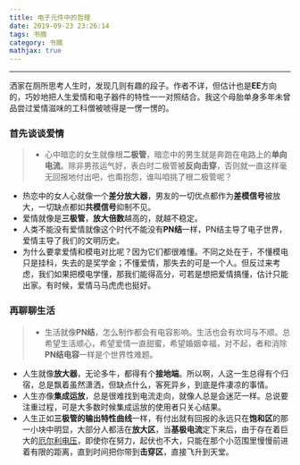 ```yaml
---
title: 电子元件中的哲理
date: 2019-09-23 23:26:14
tags: 书摘
category: 书摘
mathjax: true
---
```

- - - 
洒家在厕所思考人生时，发现几则有趣的段子。作者不详，但估计也是**EE**方向的，巧妙地把人生爱情和电子器件的特性一一对照结合。我这个母胎单身多年未曾品尝过爱情滋味的工科僧被唬得是一愣一愣的。<br>
### 首先谈谈爱情
> + 心中暗恋的女生就像根**二极管**，暗恋中的男生就是奔跑在电路上的**单向电流**。除非男孩运气好，表白时二极管被**反向击穿**，否则就一直这样毫无回报地付出吧，也甭抱怨，谁叫咱挑了根二极管呢？
+ 热恋中的女人心就像一个**差分放大器**，男友的一切优点都作为**差模信号**被放大，一切缺点都如**共模信号**抑制不见。
+ 爱情就像是**三极管**，**放大倍数**越高的，就越不稳定。
+ 人类不能没有爱情就像这个时代不能没有**PN结**一样，PN结主导了电子世界，爱情主导了我们的文明历史。
+ 为什么要拿爱情和模电对比呢？因为它们都很难懂。不同之处在于，不懂模电只是挂科，失去的是奖学金；不懂爱情，那失去的可是一个人。但反过来考虑，我们如果把模电学懂，那我们能得高分，可若是想把爱情搞懂，估计只能出家。有时候，爱情马马虎虎也挺好。

### 再聊聊生活
> + 生活就像**PN结**，怎么制作都会有电容影响。生活也会有坎坷与不顺。总希望生活顺心，希望爱情一直甜蜜，希望婚姻幸福，对不起，者和消除**PN结电容**一样是个世界性难题。
+ 人生就像**放大器**，无论多牛，都得有个**接地端**。所以啊，人这一生总得有个归宿，总是飘着虽然潇洒，但缺点什么，客死异乡，到底是件凄凉的事情。
+ 人生亦像**集成运放**，总是很难找到电流走向，就像人总是会迷茫一样。总说要注重过程，可是大多数时候集成运放的使用者只关心结果。
+ 人生正如**三极管的输出特性曲线**一样，有付出就有回报的永远只在**饱和区**的那一小块中明显，大部分人都活在**放大区**，当**基极电流**定下来后，由于存在着巨大的[厄尔利电压](https://blog.csdn.net/kevinhg/article/details/7943986)，即使你在努力，起伏也不大，只能在那个小范围里慢慢前进着有限的距离，直到时间把你带到**击穿区**，直接飞升到天堂。